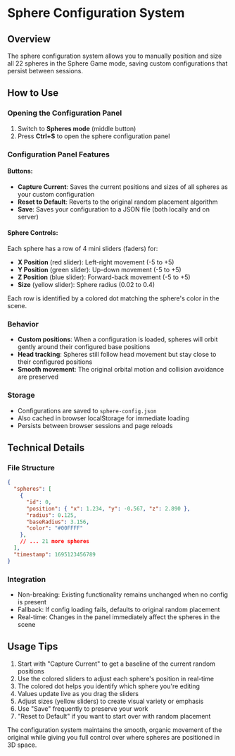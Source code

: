 # Sphere Configuration System

## Overview
The sphere configuration system allows you to manually position and size all 22 spheres in the Sphere Game mode, saving custom configurations that persist between sessions.

## How to Use

### Opening the Configuration Panel
1. Switch to **Spheres mode** (middle button)
2. Press **Ctrl+S** to open the sphere configuration panel

### Configuration Panel Features

#### Buttons:
- **Capture Current**: Saves the current positions and sizes of all spheres as your custom configuration
- **Reset to Default**: Reverts to the original random placement algorithm
- **Save**: Saves your configuration to a JSON file (both locally and on server)

#### Sphere Controls:
Each sphere has a row of 4 mini sliders (faders) for:
- **X Position** (red slider): Left-right movement (-5 to +5)
- **Y Position** (green slider): Up-down movement (-5 to +5) 
- **Z Position** (blue slider): Forward-back movement (-5 to +5)
- **Size** (yellow slider): Sphere radius (0.02 to 0.4)

Each row is identified by a colored dot matching the sphere's color in the scene.

### Behavior
- **Custom positions**: When a configuration is loaded, spheres will orbit gently around their configured base positions
- **Head tracking**: Spheres still follow head movement but stay close to their configured positions
- **Smooth movement**: The original orbital motion and collision avoidance are preserved

### Storage
- Configurations are saved to `sphere-config.json`
- Also cached in browser localStorage for immediate loading
- Persists between browser sessions and page reloads

## Technical Details

### File Structure
```json
{
  "spheres": [
    {
      "id": 0,
      "position": { "x": 1.234, "y": -0.567, "z": 2.890 },
      "radius": 0.125,
      "baseRadius": 3.156,
      "color": "#00FFFF"
    },
    // ... 21 more spheres
  ],
  "timestamp": 1695123456789
}
```

### Integration
- Non-breaking: Existing functionality remains unchanged when no config is present
- Fallback: If config loading fails, defaults to original random placement
- Real-time: Changes in the panel immediately affect the spheres in the scene

## Usage Tips
1. Start with "Capture Current" to get a baseline of the current random positions
2. Use the colored sliders to adjust each sphere's position in real-time
3. The colored dot helps you identify which sphere you're editing
4. Values update live as you drag the sliders
5. Adjust sizes (yellow sliders) to create visual variety or emphasis
6. Use "Save" frequently to preserve your work
7. "Reset to Default" if you want to start over with random placement

The configuration system maintains the smooth, organic movement of the original while giving you full control over where spheres are positioned in 3D space.